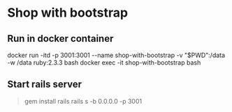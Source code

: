 # Shop with bootstrap

## Run in docker container
docker run -itd -p 3001:3001 --name shop-with-bootstrap -v "$PWD":/data -w /data ruby:2.3.3 bash
docker exec -it shop-with-bootstrap bash




## Start rails server
>gem install rails
rails s -b 0.0.0.0 -p 3001
